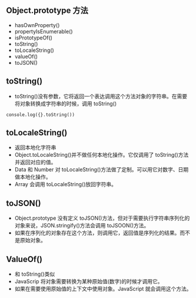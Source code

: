 ## Object.prototype 方法

- hasOwnProperty()
- propertyIsEnumerable()
- isPrototypeOf()
- toString()
- toLocaleString()
- valueOf()
- toJSON()

## toString()

- toString()没有参数，它将返回一个表达调用这个方法对象的字符串。在需要将对象转换成字符串的时候，调用 toString()

```
console.log({}.toString())
```

## toLocaleString()

- 返回本地化字符串
- Object.toLocaleString()并不做任何本地化操作。它仅调用了 toString()方法并返回对应的值。
- Data 和 Number 对 toLocaleString()方法做了定制。可以用它对数字、日期做本地化操作。
- Array 会调用 toLocaleString()放回字符串。

## toJSON()

- Object.prototype 没有定义 toJSON()方法，但对于需要执行字符串序列化的对象来说，JSON.stringify()方法会调用 toJSOON()方法。
- 如果在序列化的对象存在这个方法，则调用它，返回值是序列化的结果。而不是原始对象。

## ValueOf()

- 和 toString()类似
- JavaScrip 将对象需要转换为某种原始值(数字)的时候才调用它。
- 如果在需要使用原始值的上下文中使用对象。JavaScript 就会调用这个方法。
